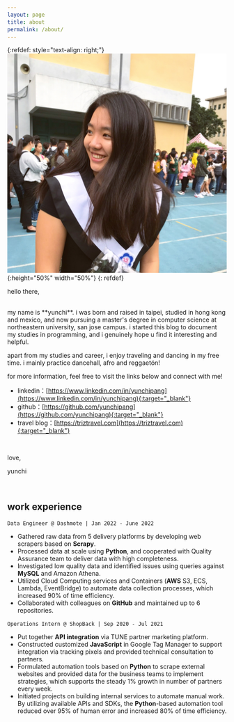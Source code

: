 ```yaml
---
layout: page
title: about
permalink: /about/
---
```

{:refdef: style="text-align: right;"}
![](/assets/images/profile_pic.JPG){:height="50%" width="50%"}
{: refdef}

hello there, 

<br/>
my name is **yunchi**. i was born and raised in taipei, studied in hong kong and mexico, and now pursuing a master's degree in computer science at northeastern university, san jose campus. i started this blog to document my studies in programming, and i genuinely hope u find it interesting and helpful.

apart from my studies and career, i enjoy traveling and dancing in my free time. i mainly practice dancehall, afro and reggaetón!

for more information, feel free to visit the links below and connect with me!

- linkedin：[https://www.linkedin.com/in/yunchipang](https://www.linkedin.com/in/yunchipang){:target="_blank"}
- github：[https://github.com/yunchipang](https://github.com/yunchipang){:target="_blank"}
- travel blog：[https://triztravel.com](https://triztravel.com){:target="_blank"}

<br/>

love,

yunchi

<br/>

## **work experience**

```
Data Engineer @ Dashmote | Jan 2022 - June 2022
```

* Gathered raw data from 5 delivery platforms by developing web scrapers based on **Scrapy**.
* Processed data at scale using **Python**, and cooperated with Quality Assurance team to deliver data with high completeness.
* Investigated low quality data and identified issues using queries against **MySQL** and Amazon Athena.
* Utilized Cloud Computing services and Containers (**AWS** S3, ECS, Lambda, EventBridge) to automate data
collection processes, which increased 90% of time efficiency.
* Collaborated with colleagues on **GitHub** and maintained up to 6 repositories.

```
Operations Intern @ ShopBack | Sep 2020 - Jul 2021
```

* Put together **API integration** via TUNE partner marketing platform.
* Constructed customized **JavaScript** in Google Tag Manager to support integration via tracking pixels and provided technical consultation to partners.
* Formulated automation tools based on **Python** to scrape external websites and provided data for the business
teams to implement strategies, which supports the steady 1% growth in number of partners every week.
* Initiated projects on building internal services to automate manual work. By utilizing available APIs and SDKs, the **Python**-based automation tool reduced over 95% of human error and increased 80% of time efficiency.



